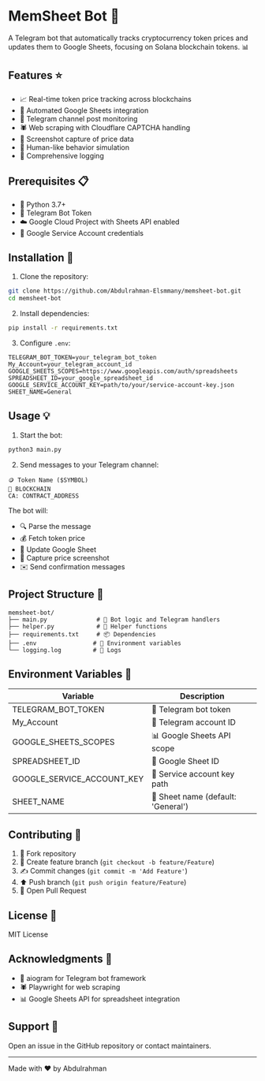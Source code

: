 # MemSheet Bot 🤖

A Telegram bot that automatically tracks cryptocurrency token prices and updates them to Google Sheets, focusing on Solana blockchain tokens. 📊

## Features ⭐

- 📈 Real-time token price tracking across blockchains
- 📑 Automated Google Sheets integration
- 💬 Telegram channel post monitoring
- 🕷️ Web scraping with Cloudflare CAPTCHA handling
- 📸 Screenshot capture of price data
- 🤖 Human-like behavior simulation
- 📝 Comprehensive logging

## Prerequisites 📋

- 🐍 Python 3.7+
- 🤖 Telegram Bot Token
- ☁️ Google Cloud Project with Sheets API enabled
- 🔑 Google Service Account credentials

## Installation 🚀

1. Clone the repository:
```bash
git clone https://github.com/Abdulrahman-Elsmmany/memsheet-bot.git
cd memsheet-bot
```

2. Install dependencies:
```bash
pip install -r requirements.txt
```

3. Configure `.env`:
```env
TELEGRAM_BOT_TOKEN=your_telegram_bot_token
My_Account=your_telegram_account_id
GOOGLE_SHEETS_SCOPES=https://www.googleapis.com/auth/spreadsheets
SPREADSHEET_ID=your_google_spreadsheet_id
GOOGLE_SERVICE_ACCOUNT_KEY=path/to/your/service-account-key.json
SHEET_NAME=General
```

## Usage 💡

1. Start the bot:
```bash
python3 main.py
```

2. Send messages to your Telegram channel:
```
🪙 Token Name ($SYMBOL)
🔗 BLOCKCHAIN
CA: CONTRACT_ADDRESS
```

The bot will:
- 🔍 Parse the message
- 💰 Fetch token price
- 📝 Update Google Sheet
- 📸 Capture price screenshot
- ✉️ Send confirmation messages

## Project Structure 📂

```
memsheet-bot/
├── main.py              # 🤖 Bot logic and Telegram handlers
├── helper.py            # 🔧 Helper functions
├── requirements.txt     # 📦 Dependencies
├── .env                # 🔐 Environment variables
└── logging.log         # 📝 Logs
```

## Environment Variables 🔐

| Variable | Description |
|----------|-------------|
| TELEGRAM_BOT_TOKEN | 🤖 Telegram bot token |
| My_Account | 👤 Telegram account ID |
| GOOGLE_SHEETS_SCOPES | 📊 Google Sheets API scope |
| SPREADSHEET_ID | 📑 Google Sheet ID |
| GOOGLE_SERVICE_ACCOUNT_KEY | 🔑 Service account key path |
| SHEET_NAME | 📝 Sheet name (default: 'General') |

## Contributing 🤝

1. 🍴 Fork repository
2. 🌿 Create feature branch (`git checkout -b feature/Feature`)
3. ✍️ Commit changes (`git commit -m 'Add Feature'`)
4. ⬆️ Push branch (`git push origin feature/Feature`)
5. 🎯 Open Pull Request

## License 📜

MIT License

## Acknowledgments 🙏

- 🤖 aiogram for Telegram bot framework
- 🕷️ Playwright for web scraping
- 📊 Google Sheets API for spreadsheet integration

## Support 💬

Open an issue in the GitHub repository or contact maintainers.

---
Made with ❤️ by Abdulrahman